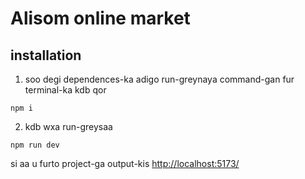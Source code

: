 # Alisom online market

## installation
1. soo degi dependences-ka adigo run-greynaya command-gan fur terminal-ka kdb qor
```
npm i
```

2. kdb wxa run-greysaa 
```
npm run dev
```
si aa u furto project-ga output-kis
[http://localhost:5173/](http://localhost:5173/)